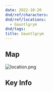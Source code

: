 ```yaml
---
date: 2022-10-20
dnd/ref/characters:
dnd/ref/locations:
  - Gauntlgrym
dnd/tags:
title: Gauntlgrym
---
```


## Map

![location.png](/images/dnd/location.png)

## Key Info

